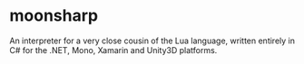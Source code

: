 moonsharp
=========

An interpreter for a very close cousin of the Lua language, written entirely in C# for the .NET, Mono, Xamarin and Unity3D platforms.
